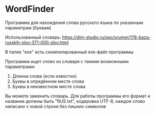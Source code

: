 # WordFinder
Программа для нахождения слова русского языка по указанным параметрам (буквам)

Использованный словарь: https://dim-studio.ru/seo/xrumer/178-baza-russkih-slov-371-000-slov.html


В папке "exe" есть скомпилированный exe-файл программы

Программа ищет слово из словаря с такими возможными параметрами:
1. Длинна слова (если известно)
2. Буквы в опредённом месте слова
3. Буквы в неизвестном месте слова

Вы можете заменить словарь. Для работы программы его формат и название должны быть "RUS.txt", кодировка UTF-8, каждое слово написано с новой строки без лишних символов
